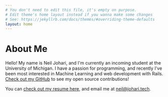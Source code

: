 ```yaml
---
# You don't need to edit this file, it's empty on purpose.
# Edit theme's home layout instead if you wanna make some changes
# See: https://jekyllrb.com/docs/themes/#overriding-theme-defaults
layout: home
---
```

# About Me
Hello! My name is Neil Johari, and I'm currently an incoming student at the University of Michigan. I have a passion for programming, and recently I've been most interested in Machine Learning and web development with Rails. [Check out my GitHub](https://github.com/neiljohari) to see my open source contributions!

You can [check out my resume here](/assets/files/resume.pdf), and email me at [neil@johari.tech](mailto:neil@johari.tech).
